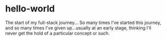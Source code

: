 # hello-world
The start of my full-stack journey...
So many times I've started this journey, and so many times I've given up...usually at an early stage, thinking I'll never get
the hold of a particular concept or such.
